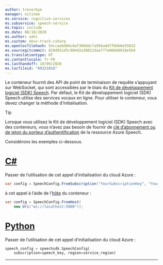 ```yaml
---
author: trevorbye
manager: nitinme
ms.service: cognitive-services
ms.subservice: speech-service
ms.topic: include
ms.date: 08/18/2020
ms.author: aahi
ms.custom: devx-track-csharp
ms.openlocfilehash: 54ccaebd84c6af308ddcfa956add7f84b6e55832
ms.sourcegitcommit: 829d951d5c90442a38012daaf77e86046018e5b9
ms.translationtype: HT
ms.contentlocale: fr-FR
ms.lasthandoff: 10/09/2020
ms.locfileid: "89321018"
---
```

Le conteneur fournit des API de point de terminaison de requête s’appuyant sur WebSocket, qui sont accessibles par le biais du [Kit de développement logiciel (SDK) Speech](../index.yml). Par défaut, le Kit de développement logiciel (SDK) Speech utilise des services vocaux en ligne. Pour utiliser le conteneur, vous devez changer la méthode d’initialisation.

> [!TIP]
> Lorsque vous utilisez le Kit de développement logiciel (SDK) Speech avec des conteneurs, vous n’avez pas besoin de fournir de [clé d’abonnement ou de jeton du porteur d’authentification](../rest-speech-to-text.md#authentication) de la ressource Azure Speech.

Considérons les exemples ci-dessous.

# <a name="c"></a>[C#](#tab/csharp)

Passer de l’utilisation de cet appel d’initialisation du cloud Azure :

```csharp
var config = SpeechConfig.FromSubscription("YourSubscriptionKey", "YourServiceRegion");
```

à cet appel à l’aide de l’[hôte](https://docs.microsoft.com/dotnet/api/microsoft.cognitiveservices.speech.speechconfig.fromhost?view=azure-dotnet) du conteneur :

```csharp
var config = SpeechConfig.FromHost(
    new Uri("ws://localhost:5000"));
```

# <a name="python"></a>[Python](#tab/python)

Passer de l’utilisation de cet appel d’initialisation du cloud Azure :

```python
speech_config = speechsdk.SpeechConfig(
    subscription=speech_key, region=service_region)
```

---
